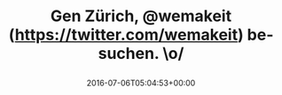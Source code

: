 ---
retweeted: false
source: <a href="http://twitter.com/download/android" rel="nofollow">Twitter for Android</a>
entities:
  hashtags: []
  symbols: []
  user_mentions:
  - name: wemakeit
    screen_name: wemakeit
    indices:
    - '12'
    - '21'
    id_str: '429916454'
    id: '429916454'
  urls: []
display_text_range:
- '0'
- '35'
favorite_count: '1'
id_str: '750556097870790656'
truncated: false
retweet_count: '0'
id: '750556097870790656'
created_at: Wed Jul 06 05:04:53 +0000 2016
favorited: false
full_text: Gen Zürich, [@wemakeit](https://twitter.com/wemakeit) besuchen. \o/
lang: de
tags:
- pesos/twitter
date: '2016-07-06T05:04:53+00:00'
src: https://twitter.com/bascht/status/750556097870790656
original_url: https://twitter.com/bascht/status/750556097870790656
type: twitter_tweet
text: Gen Zürich, [@wemakeit](https://twitter.com/wemakeit) besuchen. \o/
title: 'Gen Zürich, @wemakeit (https://twitter.com/wemakeit) besuchen. \o/

  '

---